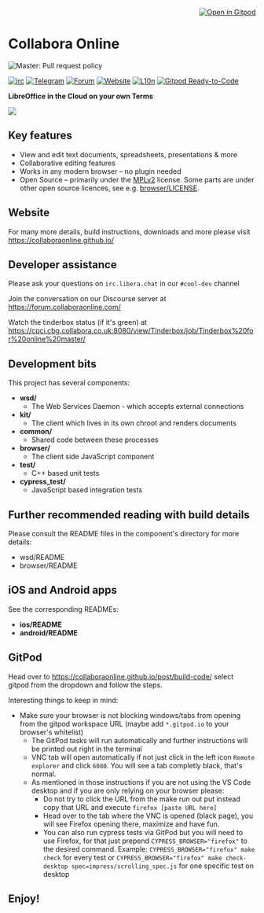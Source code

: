 <p align="right"><a href="#gitpod"><img alt="Open in Gitpod" src="https://gitpod.io/button/open-in-gitpod.svg"></a></p>

# Collabora Online

<!--
![Master: Pull request policy](https://img.shields.io/badge/Master-PRs%20can%20be%20merge%20without%20approval-42BC00?logoColor=42BC00&logo=git "Main release is still distant. Thanks for your support and contributions! :)")
-->
![Master: Pull request policy](https://img.shields.io/badge/Master-protected%2C%20PRs%20need%20approval-red?logoColor=lightred&logo=git "Collabora Team is preparing for the next release, therefore 'master' branch is protected now, PRs need 1 review before merging. Thanks for your support and contributions! :)")

[![irc](https://img.shields.io/badge/IRC-%23cool--dev%20on%20libera-orange.svg)](https://web.libera.chat/?channels=cool-dev)
[![Telegram](https://img.shields.io/badge/Telegram-Collabora%20Online-green.svg)](https://t.me/CollaboraOnline)
[![Forum](https://img.shields.io/badge/Forum-Discourse-blue.svg)](https://forum.collaboraonline.com/)
[![Website](https://img.shields.io/badge/Website-collaboraonline.github.io-blueviolet.svg)](https://collaboraonline.github.io/)
[![L10n](https://img.shields.io/badge/L10n-Weblate-lightgrey.svg)](https://hosted.weblate.org/projects/collabora-online/)
[![Gitpod Ready-to-Code](https://img.shields.io/badge/Gitpod-ready--to--code-blue?logo=gitpod)](https://gitpod.io/#https://github.com/CollaboraOnline/online)


**LibreOffice in the Cloud on your own Terms**

![](https://raw.githubusercontent.com/CollaboraOnline/CollaboraOnline.github.io/source/static/images/homepage-image.jpg)

## Key features
* View and edit text documents, spreadsheets, presentations & more
* Collaborative editing features
* Works in any modern browser – no plugin needed
* Open Source – primarily under the [MPLv2](http://mozilla.org/MPL/2.0/) license. Some parts are under other open source licences, see e.g. [browser/LICENSE](https://github.com/CollaboraOnline/online/blob/master/browser/LICENSE).

## Website

For many more details, build instructions, downloads and more please visit https://collaboraonline.github.io/

## Developer assistance
Please ask your questions on `irc.libera.chat` in our `#cool-dev` channel

Join the conversation on our Discourse server at https://forum.collaboraonline.com/

Watch the tinderbox status (if it's green) at
https://cpci.cbg.collabora.co.uk:8080/view/Tinderbox/job/Tinderbox%20for%20online%20master/

## Development bits

This project has several components:
* **wsd/**
  * The Web Services Daemon - which accepts external connections
* **kit/**
  * The client which lives in its own chroot and renders documents
* **common/**
  * Shared code between these processes
* **browser/**
  * The client side JavaScript component
* **test/**
  * C++ based unit tests
* **cypress_test/**
  * JavaScript based integration tests

## Further recommended reading with build details

Please consult the README files in the component's directory for more details:
- wsd/README
- browser/README

## iOS and Android apps

See the corresponding READMEs:
* **ios/README**
* **android/README**

## GitPod

Head over to https://collaboraonline.github.io/post/build-code/ select gitpod from the dropdown and follow the steps.

Interesting things to keep in mind:
- Make sure your browser is not blocking windows/tabs from opening from the gitpod workspace URL (maybe add `*.gitpod.io` to your browser's whitelist)
  - The GitPod tasks will run automatically and further instructions will be printed out right in the terminal
  - VNC tab will open automatically if not just click in the left icon `Remote explorer` and click `6080`. You will see a tab completly black, that's normal.
  - As mentioned in those instructions if you are not using the VS Code desktop and if you are only relying on your browser please:
    - Do not try to click the URL from the make run out put instead copy that URL and execute `firefox [paste URL here]`
    - Head over to the tab where the VNC is opened (black page), you will see Firefox opening there, maximize and have fun.
    - You can also run cypress tests via GitPod but you will need to use Firefox, for that just prepend `CYPRESS_BROWSER="firefox"` to the desired command. Example: `CYPRESS_BROWSER="firefox" make check` for every test or `CYPRESS_BROWSER="firefox" make check-desktop spec=impress/scrolling_spec.js` for one specific test on desktop

## Enjoy!
